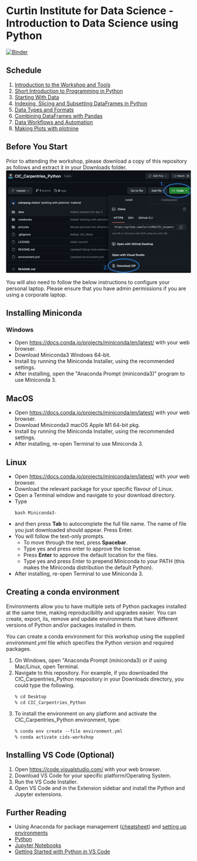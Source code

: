 # Curtin Institute for Data Science - Introduction to Data Science using Python

[![Binder](https://mybinder.org/badge.svg)](https://mybinder.org/v2/gh/CurtinIC/CIC_Carpentries_Python/master)


## Schedule

1. [Introduction to the Workshop and Tools](https://docs.google.com/presentation/d/1fLcE69MHGyxIe7hQbCRfwvFBdZb83kb4wilbCrWWq0w/edit?usp=sharing)
2. [Short Introduction to Programming in Python](https://datacarpentry.org/python-ecology-lesson/01-short-introduction-to-Python.html)
3. [Starting With Data](https://datacarpentry.org/python-ecology-lesson/02-starting-with-data.html)
4. [Indexing, Slicing and Subsetting DataFrames in Python](https://datacarpentry.org/python-ecology-lesson/03-index-slice-subset.html)
5. [Data Types and Formats](https://datacarpentry.org/python-ecology-lesson/04-data-types-and-format.html)
6. [Combining DataFrames with Pandas](https://datacarpentry.org/python-ecology-lesson/05-merging-data.html)
7. [Data Workflows and Automation](https://datacarpentry.org/python-ecology-lesson/06-loops-and-functions.html)
8. [Making Plots with plotnine](https://datacarpentry.org/python-ecology-lesson/07-visualization-ggplot-python.html)

## Before You Start
Prior to attending the workshop, please download a copy of this repository as follows and extract it in your Downloads folder. 
![Download Instructions](./pictures/repo_instructions.png)

You will also need to follow the below instructions to configure your personal laptop. Please ensure that you have admin permissions if you are using a corporate laptop.

## Installing Miniconda

### Windows
- Open https://docs.conda.io/projects/miniconda/en/latest/ with your web browser.
- Download Miniconda3 Windows 64-bit.
- Install by running the Miniconda Installer, using the recommended settings.
- After installing, open the "Anaconda Prompt (miniconda3)" program to use Miniconda 3.

## MacOS
- Open https://docs.conda.io/projects/miniconda/en/latest/ with your web browser.
- Download Miniconda3 macOS Apple M1 64-bit pkg.
- Install by running the Miniconda Installer, using the recommended settings.
- After installing, re-open Terminal to use Miniconda 3.

## Linux
- Open https://docs.conda.io/projects/miniconda/en/latest/ with your web browser.
- Download the relevant package for your specific flavour of Linux.
- Open a Terminal window and navigate to your download directory.
- Type
  ```
  bash Miniconda3-
  ```
- and then press **Tab** to autocomplete the full file name. The name of file you just downloaded should appear. Press Enter. 
- You will follow the text-only prompts. 
  - To move through the text, press **Spacebar**. 
  - Type yes and press enter to approve the license. 
  - Press **Enter** to approve the default location for the files. 
  - Type yes and press Enter to prepend Miniconda to your PATH (this makes the Miniconda distribution the default Python).
- After installing, re-open Terminal to use Miniconda 3.

## Creating a conda environment

Environments allow you to have multiple sets of Python packages installed at the same time, making reproducibility and upgrades easier. You can create, export, lis, remove and update environments that have different versions of Python and/or packages installed in them.

You can create a conda environment for this workshop using the supplied *environment.yml* file which specifies the Python version and required packages. 

1. On Windows, open "Anaconda Prompt (miniconda3) or if using Mac/Linux, open Terminal.
2. Navigate to this repository. For example, if you downloaded the CIC_Carpentries_Python respository in your Downloads directory, you could type the following.
    ```
    % cd Desktop
    % cd CIC_Carpentries_Python
    ```
3. To install the environment on any platform and activate the CIC_Carpentries_Python environment, type:
    ```
    % conda env create --file environment.yml
    % conda activate cids-workshop
    ```
  
## Installing VS Code (Optional)
1. Open https://code.visualstudio.com/ with your web browser.
2. Download VS Code for your specific platform/Operating System.
3. Run the VS Code Installer.
4. Open VS Code and in the Extension sidebar and install the Python and Jupyter extensions.

## Further Reading

- Using Anaconda for package management ([cheatsheet](https://docs.conda.io/projects/conda/en/latest/_downloads/843d9e0198f2a193a3484886fa28163c/conda-cheatsheet.pdf)) and [setting up environments](https://medium.com/datareply/working-with-python-environments-anaconda-package-manager-and-ides-663e771b6ed8)
- [Python](https://www.python.org/)
- [Jupyter Notebooks](http://jupyter.org/)
- [Getting Started with Python in VS Code](https://code.visualstudio.com/docs/python/python-tutorial)